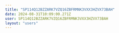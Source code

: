 ```yaml
---
title: "SP114Q12BZZARK7VZQ16ZBFRMNK3VXX3HZVX73BAH"
date: 2024-08-31T10:09:00.271Z
user: SP114Q12BZZARK7VZQ16ZBFRMNK3VXX3HZVX73BAH
layout: "users"
---
```

    